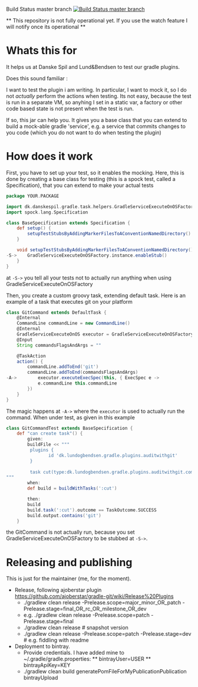 Build Status master branch [![Build Status master branch](https://travis-ci.org/jwermuth/gradle-task-helpers.svg?branch=master)](https://travis-ci.org/jwermuth/gradle-task-helpers)

** This repository is not fully operational yet. If you use the watch feature I will notify once its operational **

# Whats this for
It helps us at Danske Spil and Lund&Bendsen to test our gradle plugins.

Does this sound familiar :

I want to test the plugin i am writing. In particular, I want to mock it, so I do not _actually_ perform the actions when 
 testing. Its not easy, because the test is run in a separate VM, so anyhing I set in a 
static var, a factory or other code based state is not present when the test is run.

If so, this jar can help you. It gives you a base class that you can extend to build a mock-able gradle 'service', 
e.g. a service that commits changes to you code (which you do not want to do when testing the plugin)

# How does it work

First, you have to set up your test, so it enables the mocking. Here, this is done by creating a base class for 
testing (this is a spock test, called a Specification), that you can extend to make your actual tests

```groovy
package YOUR.PACKAGE

import dk.danskespil.gradle.task.helpers.GradleServiceExecuteOnOSFactory
import spock.lang.Specification

class BaseSpecification extends Specification {
    def setup() {
        setupTestStubsByAddingMarkerFilesToAConventionNamedDirectory()
    }

    void setupTestStubsByAddingMarkerFilesToAConventionNamedDirectory() {
-S->    GradleServiceExecuteOnOSFactory.instance.enableStub()
    }
}
```
at ```-S->``` you tell all your tests not to actually run anything when using GradleServiceExecuteOnOSFactory

Then, you create a custom groovy task, extending default task. Here is an example of a task that executes git 
 on your platform 
```groovy
class GitCommand extends DefaultTask {
    @Internal
    CommandLine commandLine = new CommandLine()
    @Internal
    GradleServiceExecuteOnOS executor = GradleServiceExecuteOnOSFactory.instance.createService(project)
    @Input
    String commandsFlagsAndArgs = ""

    @TaskAction
    action() {
        commandLine.addToEnd('git')
        commandLine.addToEnd(commandsFlagsAndArgs)
-A->        executor.executeExecSpec(this, { ExecSpec e ->
            e.commandLine this.commandLine
        })
    }
}
```
The magic happens at ```-A->``` where the ```executor``` is used to actually run the command. When under test, as given in this
example

```groovy
class GitCommandTest extends BaseSpecification {
    def "can create task"() {
        given:
        buildFile << """
         plugins {
                id 'dk.lundogbendsen.gradle.plugins.auditwithgit'
         }
         
         task cut(type:dk.lundogbendsen.gradle.plugins.auditwithgit.commands.GitCommand) 
"""
        when:
        def build = buildWithTasks(':cut')

        then:
        build
        build.task(':cut').outcome == TaskOutcome.SUCCESS
        build.output.contains('git')
    }
```
the GitCommand is not actually run, because you set  GradleServiceExecuteOnOSFactory to be stubbed at 
```-S->```.

# Releasing and publishing
This is just for the maintainer (me, for the moment).

* Release, following ajoberstar plugin https://github.com/ajoberstar/gradle-git/wiki/Release%20Plugins
  * ./gradlew clean release -Prelease.scope=major_minor_OR_patch -Prelease.stage=final_OR_rc_OR_milestone_OR_dev
  * e.g. ./gradlew clean release -Prelease.scope=patch -Prelease.stage=final
  * ./gradlew clean release # snapshot version
  * ./gradlew clean release -Prelease.scope=patch -Prelease.stage=dev # e.g. fiddling with readme
* Deployment to bintray.
  * Provide credentials. I have added mine to ~/.gradle/gradle.properties:
  ** bintrayUser=USER
  ** bintrayApiKey=KEY
  * ./gradlew clean build generatePomFileForMyPublicationPublication bintrayUpload
